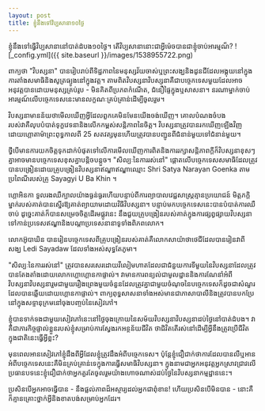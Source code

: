 ```yaml
---
layout: post
title: ខ្ញុំនឹង​ទៅវិប្បសានា១០ថ្ងៃ
---
```


ខ្ញុំនឹង​ទៅ​ធ្វើ​វិប្បសានានៅបាត់​ដំបង​១០ថ្ងៃ។ តើ​វិប្បសានានោះ​ជា​អ្វីម៉េច​បាន​ជា​ខ្ញុំចាប់​អារម្មណ៏?
![_config.yml]({{ site.baseurl }}/images/1538955722.png)

ពាក្យថា "វិបស្សនា" បានរៀបរាប់ពីទិដ្ឋភាពនៃមនុស្សវ័យចាស់ឬព្រះសង្ឃនិងដូនជីដែលអង្គុយនៅក្នុងការតាំងសមាធិនិងសូត្រធ្យូងនៅក្នុងវត្ត។ តាមពិតវិបស្សនាវិបស្សនាគឺជាបច្ចេកទេសមួយដែលអាចអនុវត្តបានដោយមនុស្សគ្រប់រូប - មិនគិតពីប្រភពកំណើត, ជំនឿផ្ទៃក្នុងឬសាសនា។ នរណាម្នាក់ចាប់អារម្មណ៍លើបច្ចេកទេសនេះមានលក្ខណៈគ្រប់គ្រាន់ដើម្បីចូលរួម។

វិបស្សនាមានន័យថាមើលឃើញអ្វីដែលពួកគេមិនមែនយើងចង់ឃើញ។ គោលបំណងចំបងរបស់វាគឺលុបបំបាត់ទុក្ខវេទនានិងលើកកម្ពស់សន្តិភាពនៃចិត្ត។ វិបស្សនាត្រូវបានរកឃើញឡើងវិញដោយហ្គោតាម៉ាព្រះពុទ្ធកាលពី 25 សតវត្សមុនហើយត្រូវបានបញ្ជូនពីជំនាន់មួយទៅជំនាន់មួយ។

ថ្វីបើមានការយកចិត្តទុកដាក់បំផុតទៅលើការមើលឃើញការពិតនិងការរក្សាសន្តិភាពក្តីក៏វិបស្សនាខុសៗគ្នាអាចមានបច្ចេកទេសខុសគ្នាបន្តិចបន្តួច។ "សិល្បៈនៃការរស់នៅ" ផ្តោតលើបច្ចេកទេសសមាធិដែលត្រូវបានបង្រៀនដោយគ្រូបង្រៀនវិបស្សនាឥណ្ឌាឥណ្ឌាឈ្មោះ Shri Satya Narayan Goenka តាមប្រពៃណីរបស់គ្រូ Sayagyi U Ba Khin ។

ហ្គោអិនកា ទួលរងឈឺក្បាលយ៉ាងធ្ងន់ធ្ងរហើយបន្ទាប់ពីការព្យាបាលវេជ្ជសាស្ត្រគ្មានប្រយោជន៍ មិត្តភក្តិម្នាក់របស់គាត់បានស្នើរឱ្យគាត់ព្យាយាមដោយវិធីវិបស្សនា។ បន្ទាប់​មកបច្ចេកទេសនេះបានបំបាត់ការឈឺចាប់ ដូច្នេះគាត់ក៏បានសម្រេចចិត្តដើរមផ្លូវនេះ នឹងជួយគ្រូបង្រៀនរបស់គាត់ក្នុងការផ្សព្វផ្សាយវិបស្សនាទៅកាន់ប្រទេសឥណ្ឌានិងបណ្តាប្រទេសនានាទូទាំងពិភពលោក។

លោកអ៊ូបាឃិន បានរៀនបច្ចេកទេសពីគ្រូបង្រៀនរបស់គាត់គឺលោកសាយ៉ាថាថេជីដែលបានរៀនវាពីសង្ឃ Ledi Sayadaw ដែលទាំងអស់សុទ្ធតែភូមា។

"សិល្បៈនៃការរស់នៅ" ត្រូវបានសរសេរដោយវីលៀមហាតដែលជាជំនួយការទីមួយនៃវិបស្សនាដែលត្រូវបានតែងតាំងដោយលោកហ្គោហ្គោនកាផ្ទាល់។ វាមានការពន្យល់ជាមូលដ្ឋាននិងការណែនាំអំពីវិបស្សនាវិបស្សនារួមជាមួយរឿងព្រេងមួយចំនួនដែលត្រូវគ្នាជាមួយចំណុចនៃបច្ចេកទេសក៏ដូចជាសំណួរដែលបានឆ្លើយដោយហ្គោនកាផ្ទាល់។ ពាក្យពុទ្ធសាសនាទាំងអស់មានជាភាសាបាលីនិងត្រូវបានបកប្រែនៅក្នុងសទ្ទានុក្រមនៅចុងបញ្ចប់នៃសៀវភៅ។

ខ្ញុំបានទាក់ទងជាមួយសៀវភៅនេះនៅថ្ងៃចុងក្រោយនៃសម័យវិបស្សនាវិបស្សនាដប់ថ្ងៃនៅបាត់ដំបង។ វាគឺជាភារកិច្ចផ្ទាល់ខ្លួនរបស់ខ្ញុំសម្រាប់ការស្វែងរកអន្ថន័យជីវិត ថាជិវិតតើរស់នៅដើម្បីអ្វីនឹងត្រូវប្រើជីវិតក្នុងជាតិនេះធ្វើអ្វីខ្លះ?

មុនពេលអានសៀវភៅខ្ញុំដឹងពីអ្វីដែលខ្ញុំត្រូវដឹងអំពីបច្ចេកទេស។ ប៉ុន្តែខ្ញុំជឿជាក់ថាការដែលបានលឺឬអានអំពីបច្ចេកទេសនេះគឺមិនគ្រប់គ្រាន់ទេក្នុងការធ្វើសមាធិវិបស្សនា។
ក្នុងនាមជាអ្នកអនុវត្តអ្នកស្រាវជ្រាវលើប្រធានបទនេះខ្ញុំជឿជាក់ថាអ្នកគួរតែចូលរួមយ៉ាងហោចណាស់ដប់ថ្ងៃនៃវិបស្សនាកម្មដ្ឋាននេះ។ 

ប្រសិនបើអ្នកអាចធ្វើបាន - នឹង​ផ្លល់​ភាពដ៏អស្ចារ្យដល់អ្នកជាពុំខាន! ហើយប្រសិនបើមិនបាន - នោះ​គឺក៏គ្មានគ្រោះថ្នាក់អ្វីនិងខាតបង់សម្រាប់អ្នកដែរ។
